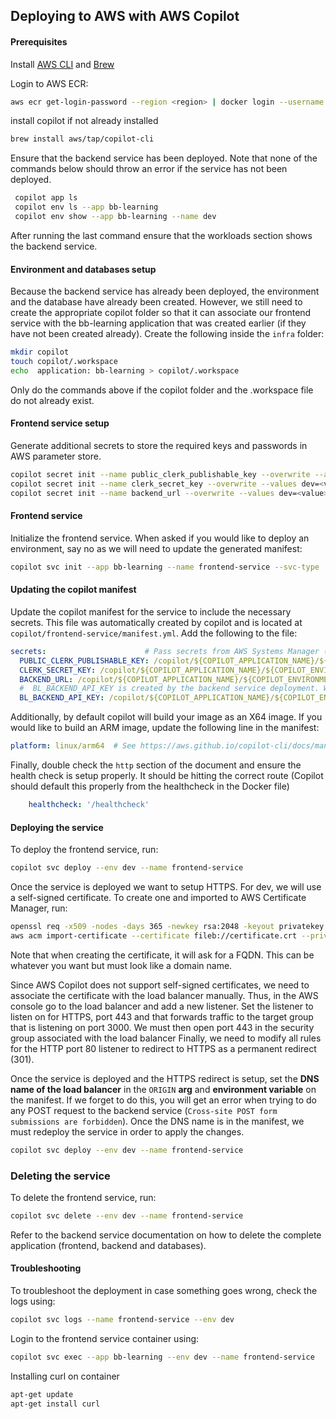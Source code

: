 ## Deploying to AWS with AWS Copilot

#### Prerequisites

Install [AWS CLI](https://docs.aws.amazon.com/cli/latest/userguide/install-cliv2-mac.html) and [Brew](https://brew.sh/)

Login to AWS ECR:

```bash 
aws ecr get-login-password --region <region> | docker login --username AWS --password-stdin <accountRepoAddress>
```

install copilot if not already installed

```bash
brew install aws/tap/copilot-cli
```

Ensure that the backend service has been deployed. Note that none of the commands below should throw an error
if the service has not been deployed.

```bash
 copilot app ls
 copilot env ls --app bb-learning
 copilot env show --app bb-learning --name dev
```

After running the last command ensure that the workloads section shows the backend service.


#### Environment and databases setup

Because the backend service has already been deployed, the environment and the database have already been created.
However, we still need to create the appropriate copilot folder so that it can associate our frontend service with 
the bb-learning application that was created earlier (if they have not been created already). Create the following 
inside the `infra` folder:

```bash
mkdir copilot
touch copilot/.workspace
echo  application: bb-learning > copilot/.workspace
```
Only do the commands above if the copilot folder and the .workspace file do not already exist.


#### Frontend service setup

Generate additional secrets to store the required keys and passwords in AWS parameter store.

```bash
copilot secret init --name public_clerk_publishable_key --overwrite --app bb-learning --values dev=<value>
copilot secret init --name clerk_secret_key --overwrite --values dev=<value>
copilot secret init --name backend_url --overwrite --values dev=<value>
```

#### Frontend service

Initialize the frontend service. When asked if you would like to deploy an environment, say no as we will need to update
the generated manifest:

```bash
copilot svc init --app bb-learning --name frontend-service --svc-type 'Load Balanced Web Service' --dockerfile '../Dockerfile'
```

#### Updating the copilot manifest

Update the copilot manifest for the service to include the necessary secrets.
This file was automatically created by copilot and is located at ```copilot/frontend-service/manifest.yml```. Add the
following to the file:

```yaml
secrets:                      # Pass secrets from AWS Systems Manager (SSM) Parameter Store.
  PUBLIC_CLERK_PUBLISHABLE_KEY: /copilot/${COPILOT_APPLICATION_NAME}/${COPILOT_ENVIRONMENT_NAME}/secrets/public_clerk_publishable_key
  CLERK_SECRET_KEY: /copilot/${COPILOT_APPLICATION_NAME}/${COPILOT_ENVIRONMENT_NAME}/secrets/clerk_secret_key
  BACKEND_URL: /copilot/${COPILOT_APPLICATION_NAME}/${COPILOT_ENVIRONMENT_NAME}/secrets/backend_url
  #  BL_BACKEND_API_KEY is created by the backend service deployment. We just need to reference it here.
  BL_BACKEND_API_KEY: /copilot/${COPILOT_APPLICATION_NAME}/${COPILOT_ENVIRONMENT_NAME}/secrets/bl-backend-api-key
```

Additionally, by default copilot will build your image as an X64 image. If you would like to build an ARM image,
update the following line in the manifest:

```yaml
platform: linux/arm64  # See https://aws.github.io/copilot-cli/docs/manifest/lb-web-service/#platform
```


Finally, double check the `http` section of the document and ensure the health check is setup properly. It should be
hitting the correct route (Copilot should default this properly from the healthcheck in the Docker file)

```yaml
    healthcheck: '/healthcheck'
```

#### Deploying the service

To deploy the frontend service, run:
```bash
copilot svc deploy --env dev --name frontend-service
```

Once the service is deployed we want to setup HTTPS. For dev, we will use a self-signed certificate. To create one and
imported to AWS Certificate Manager, run:

```bash
openssl req -x509 -nodes -days 365 -newkey rsa:2048 -keyout privatekey.pem -out certificate.pem
aws acm import-certificate --certificate fileb://certificate.crt --private-key fileb://private.key
```

Note that when creating the certificate, it will ask for a FQDN. This can be whatever you want but must look like a 
domain name.

Since AWS Copilot does not support self-signed certificates, we need to associate the certificate with the load balancer
manually. Thus, in the AWS console go to the load balancer and add a new listener. Set the listener to listen on for
HTTPS, port 443 and that forwards traffic to the target group that is listening on port 3000. We must then open port
443 in the security group associated with the load balancer
Finally, we need to modify all rules for the HTTP port 80 listener to redirect to HTTPS as a permanent redirect (301).


Once the service is deployed and the HTTPS redirect is setup, set the **DNS name of the load balancer** in the `ORIGIN` **arg** and **environment 
variable** on the manifest. If we forget to do this, you will get an error when trying to do any POST request to the
backend service (`Cross-site POST form submissions are forbidden`). Once the DNS name is in the manifest, we must 
redeploy the service in order to apply the changes.

```bash
copilot svc deploy --env dev --name frontend-service
```

### Deleting the service

To delete the frontend service, run:

```bash
copilot svc delete --env dev --name frontend-service
```

Refer to the backend service documentation on how to delete the complete application (frontend, backend and databases).

#### Troubleshooting
To troubleshoot the deployment in case something goes wrong, check the logs using:

```bash
copilot svc logs --name frontend-service --env dev
```

Login to the frontend service container using:

```bash
copilot svc exec --app bb-learning --env dev --name frontend-service 
```

Installing curl on container

```bash
apt-get update
apt-get install curl
```